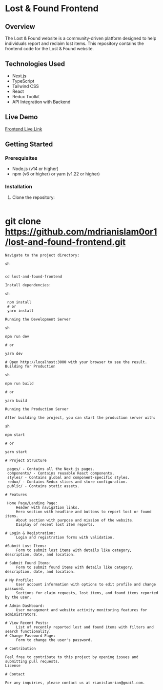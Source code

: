 # Lost & Found Frontend

## Overview

The Lost & Found website is a community-driven platform designed to help individuals report and reclaim lost items. This repository contains the frontend code for the Lost & Found website.

## Technologies Used

- Next.js
- TypeScript
- Tailwind CSS
- React
- Redux Toolkit
- API Integration with Backend

## Live Demo

[Frontend Live Link](https://the-missing-place.vercel.app/)

## Getting Started

### Prerequisites

- Node.js (v14 or higher)
- npm (v6 or higher) or yarn (v1.22 or higher)

### Installation

1. Clone the repository:

   ```sh

   ```

# git clone https://github.com/mdrianislam0or1/lost-and-found-frontend.git

    Navigate to the project directory:

    sh

```

cd lost-and-found-frontend

Install dependencies:

sh

 npm install
 # or
 yarn install

Running the Development Server

sh

npm run dev

# or

yarn dev

# Open http://localhost:3000 with your browser to see the result.
Building for Production

sh

npm run build

# or

yarn build

Running the Production Server

After building the project, you can start the production server with:

sh

npm start

# or

yarn start

# Project Structure

 pages/ - Contains all the Next.js pages.
 components/ - Contains reusable React components.
 styles/ - Contains global and component-specific styles.
 redux/ - Contains Redux slices and store configuration.
 public/ - Contains static assets.

# Features

 Home Page/Landing Page:
     Header with navigation links.
     Hero section with headline and buttons to report lost or found items.
     About section with purpose and mission of the website.
     Display of recent lost item reports.

# Login & Registration:
     Login and registration forms with validation.

#Submit Lost Items:
     Form to submit lost items with details like category, description, date, and location.

# Submit Found Items:
     Form to submit found items with details like category, description, date, and location.

# My Profile:
     User account information with options to edit profile and change password.
     Sections for claim requests, lost items, and found items reported by the user.

# Admin Dashboard:
     User management and website activity monitoring features for administrators.

# View Recent Posts:
     List of recently reported lost and found items with filters and search functionality.
# Change Password Page:
     Form to change the user's password.

# Contribution

Feel free to contribute to this project by opening issues and submitting pull requests.
License

# Contact

For any inquiries, please contact us at rianislamrian@gmail.com.
```
